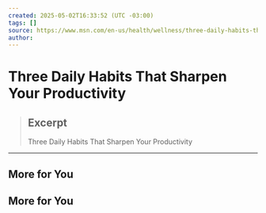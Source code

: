 ```yaml
---
created: 2025-05-02T16:33:52 (UTC -03:00)
tags: []
source: https://www.msn.com/en-us/health/wellness/three-daily-habits-that-sharpen-your-productivity/ss-AA1DHUHf?ocid=winp2fptaskbar&cvid=59a8ac8284f14396e287e66be3638aa4&ei=23#image=12
author: 
---
```


# Three Daily Habits That Sharpen Your Productivity

> ## Excerpt
> Three Daily Habits That Sharpen Your Productivity

---
## More for You

## More for You
